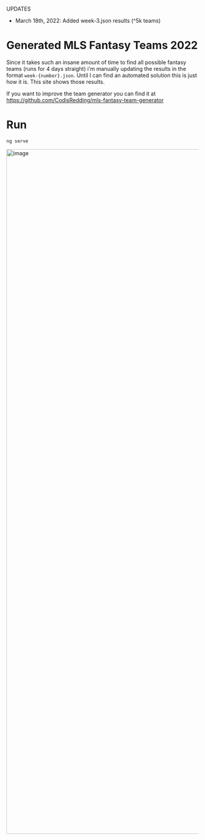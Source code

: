 

UPDATES

* March 18th, 2022: Added week-3.json results (^5k teams)

# Generated MLS Fantasy Teams 2022

Since it takes such an insane amount of time to find all possible fantasy teams (runs for 4 days straight) i'm manually updating the
results in the format `week-{number}.json`. Until I can find an automated solution this is just how it is. This site shows those results. 

If you want to improve the team generator you can find it at https://github.com/CodisRedding/mls-fantasy-team-generator 

# Run

`ng serve`

<img width="1792" alt="image" src="https://user-images.githubusercontent.com/1033604/159099109-7177bac3-89ff-43e8-a0a8-7d89c39bab71.png">
